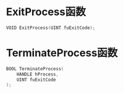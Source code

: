 # ExitProcess函数

```c
VOID ExitProcess(UINT fuExitCode);
```

# TerminateProcess函数

```c
BOOL TerminateProcess(
    HANDLE hProcess,
    UINT fuExitCode
);
```